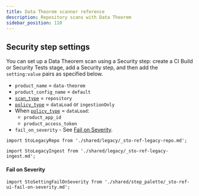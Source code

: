 ```yaml
---
title: Data Theorem scanner reference
description: Repository scans with Data Theorem
sidebar_position: 110
---
```



## Security step settings

You can set up a Data Theorem scan using a Security step: create a CI Build or Security Tests stage, add a Security step, and then add the `setting:value` pairs as specified below.

* `product_name` = `data-theorem`
* `product_config_name` = `default`
* [`scan_type`](/docs/security-testing-orchestration/sto-techref-category/security-step-settings-reference#scanner-categories) = `repository`
* [`policy_type`](/docs/security-testing-orchestration/sto-techref-category/security-step-settings-reference#data-ingestion-methods) = `dataLoad` or `ingestionOnly`
* When [`policy_type`](/docs/security-testing-orchestration/sto-techref-category/security-step-settings-reference#data-ingestion-methods) = `dataLoad`:
	+ `product_app_id`
	+ `product_access_token`
* `fail_on_severity` - See [Fail on Severity](#fail-on-severity).

```mdx-code-block
import StoLegacyRepo from './shared/legacy/_sto-ref-legacy-repo.md';
```

<StoLegacyRepo />

```mdx-code-block
import StoLegacyIngest from './shared/legacy/_sto-ref-legacy-ingest.md';
```

<StoLegacyIngest />

#### Fail on Severity

```mdx-code-block
import StoSettingFailOnSeverity from './shared/step_palette/_sto-ref-ui-fail-on-severity.md';
```
<StoSettingFailOnSeverity />





